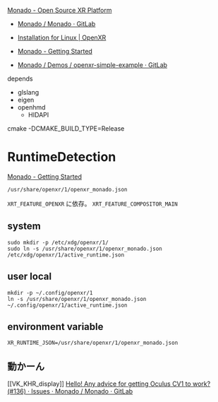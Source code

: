 [Monado - Open Source XR Platform](https://monado.dev/)
- [Monado / Monado · GitLab](https://gitlab.freedesktop.org/monado/monado)

- [Installation for Linux | OpenXR](https://dochavez.github.io/Documenting-with-Docusaurus-V2.-/docs/monado)
- [Monado - Getting Started](https://monado.freedesktop.org/getting-started.html)
- [Monado / Demos / openxr-simple-example · GitLab](https://gitlab.freedesktop.org/monado/demos/openxr-simple-example)

depends
* glslang
* eigen
* openhmd
	* HIDAPI

cmake -DCMAKE_BUILD_TYPE=Release


# RuntimeDetection
[Monado - Getting Started](https://monado.freedesktop.org/getting-started.html#selecting-the-monado-runtime-for-openxr-applications)

`/usr/share/openxr/1/openxr_monado.json`

`XRT_FEATURE_OPENXR` に依存。
`XRT_FEATURE_COMPOSITOR_MAIN`

## system
```
sudo mkdir -p /etc/xdg/openxr/1/
sudo ln -s /usr/share/openxr/1/openxr_monado.json /etc/xdg/openxr/1/active_runtime.json
```

## user local
```
mkdir -p ~/.config/openxr/1
ln -s /usr/share/openxr/1/openxr_monado.json ~/.config/openxr/1/active_runtime.json
```

## environment variable
```
XR_RUNTIME_JSON=/usr/share/openxr/1/openxr_monado.json
```

## 動かーん
[[VK_KHR_display]]
[Hello! Any advice for getting Oculus CV1 to work? (#136) · Issues · Monado / Monado · GitLab](https://gitlab.freedesktop.org/monado/monado/-/issues/136)
